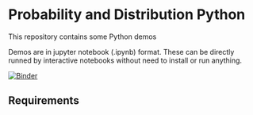 # Probability and Distribution Python 

This repository contains some Python demos 

Demos are in jupyter notebook (.ipynb) format. These can be directly runned by interactive notebooks without need to install or run anything.

[![Binder](https://mybinder.org/badge_logo.svg)](https://mybinder.org/v2/gh/non-ceterisparibus/BayesianStat/master)

## Requirements


